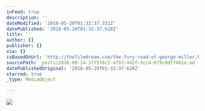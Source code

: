 ```yaml
---
inFeed: true
description: ''
dateModified: '2018-05-20T01:32:37.331Z'
datePublished: '2018-05-20T01:32:37.628Z'
title: ''
author: []
publisher: {}
via: {}
isBasedOnUrl: 'http://thefilmdream.com/the-fury-road-of-george-miller.html'
sourcePath: _posts/2016-09-14-3775f8c2-4793-442f-9cc4-679c0dff401e.md
datePublishedOriginal: '2018-05-20T01:32:37.628Z'
starred: true
_type: MediaObject

---
```

<article style=""><img src="http://thefilmdream.com/image/104969123_scaled_354x516.jpg" /></article>